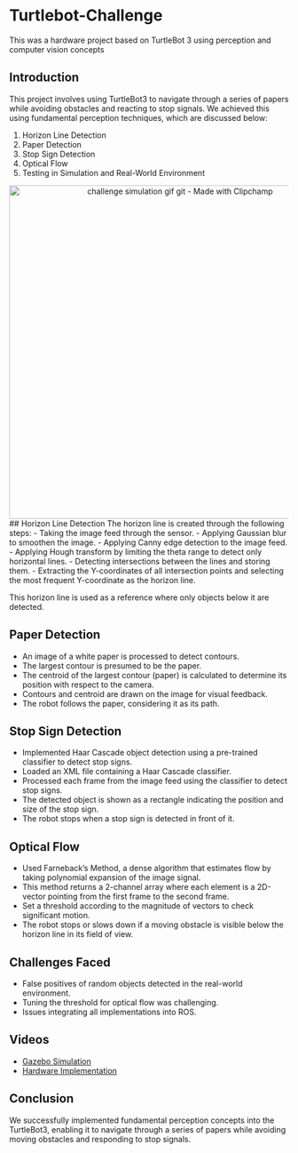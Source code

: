 # Turtlebot-Challenge
This was a hardware project based on TurtleBot 3 using perception and computer vision concepts

## Introduction
This project involves using TurtleBot3 to navigate through a series of papers while avoiding obstacles and reacting to stop signals. We achieved this using fundamental perception techniques, which are discussed below:

1. Horizon Line Detection
2. Paper Detection
3. Stop Sign Detection
4. Optical Flow
5. Testing in Simulation and Real-World Environment

   
<div align="center">
  <img src="https://github.com/cravotics/Turtlebot-Challange/assets/90138418/b7e1a330-b372-4e93-8ec0-f2edad7a2800" alt="challenge simulation gif git - Made with Clipchamp" width="600"/>
</div>
## Horizon Line Detection
The horizon line is created through the following steps:
- Taking the image feed through the sensor.
- Applying Gaussian blur to smoothen the image.
- Applying Canny edge detection to the image feed.
- Applying Hough transform by limiting the theta range to detect only horizontal lines.
- Detecting intersections between the lines and storing them.
- Extracting the Y-coordinates of all intersection points and selecting the most frequent Y-coordinate as the horizon line.

This horizon line is used as a reference where only objects below it are detected.

## Paper Detection
- An image of a white paper is processed to detect contours.
- The largest contour is presumed to be the paper.
- The centroid of the largest contour (paper) is calculated to determine its position with respect to the camera.
- Contours and centroid are drawn on the image for visual feedback.
- The robot follows the paper, considering it as its path.

## Stop Sign Detection
- Implemented Haar Cascade object detection using a pre-trained classifier to detect stop signs.
- Loaded an XML file containing a Haar Cascade classifier.
- Processed each frame from the image feed using the classifier to detect stop signs.
- The detected object is shown as a rectangle indicating the position and size of the stop sign.
- The robot stops when a stop sign is detected in front of it.

## Optical Flow
- Used Farneback’s Method, a dense algorithm that estimates flow by taking polynomial expansion of the image signal.
- This method returns a 2-channel array where each element is a 2D-vector pointing from the first frame to the second frame.
- Set a threshold according to the magnitude of vectors to check significant motion.
- The robot stops or slows down if a moving obstacle is visible below the horizon line in its field of view.

## Challenges Faced
- False positives of random objects detected in the real-world environment.
- Tuning the threshold for optical flow was challenging.
- Issues integrating all implementations into ROS.

## Videos
- [Gazebo Simulation](https://drive.google.com/file/d/12pGSvqSViUToGuILA8yy3oCMIlkS39Y1/view?usp=sharing)
- [Hardware Implementation](https://drive.google.com/file/d/16jdQquowrQ5lzWmg7DGVOj4qLhHYky2y/view?usp=sharing)

## Conclusion
We successfully implemented fundamental perception concepts into the TurtleBot3, enabling it to navigate through a series of papers while avoiding moving obstacles and responding to stop signals.

